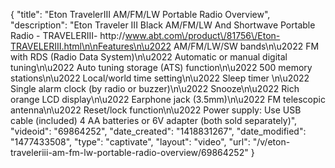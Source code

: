 {
    "title": "Eton TravelerIII AM\/FM\/LW Portable Radio Overview",
    "description": "Eton Traveler III Black AM\/FM\/LW And Shortwave Portable Radio - TRAVELERIII- http:\/\/www.abt.com\/product\/81756\/Eton-TRAVELERIII.html\n\nFeatures\n\u2022 AM\/FM\/LW\/SW bands\n\u2022 FM with RDS (Radio Data System)\n\u2022 Automatic or manual digital tuning\n\u2022 Auto tuning storage (ATS) function\n\u2022 500 memory stations\n\u2022 Local\/world time setting\n\u2022 Sleep timer \n\u2022 Single alarm clock (by radio or buzzer)\n\u2022 Snooze\n\u2022 Rich orange LCD display\n\u2022 Earphone jack (3.5mm)\n\u2022 FM telescopic antenna\n\u2022 Reset\/lock function\n\u2022 Power supply: Use USB cable (included) 4 AA batteries or 6V adapter (both sold separately)",
    "videoid": "69864252",
    "date_created": "1418831267",
    "date_modified": "1477433508",
    "type": "captivate",
    "layout": "video",
    "url": "\/v\/eton-traveleriii-am-fm-lw-portable-radio-overview\/69864252"
}